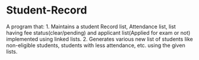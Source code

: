 # Student-Record
A program that:  1. Maintains a student Record list, Attendance list, list having fee status(clear/pending) and applicant  list(Applied for exam or not) implemented using linked lists. 2. Generates various new list of students like non-eligible students, students with less attendance, etc.  using the given lists.
